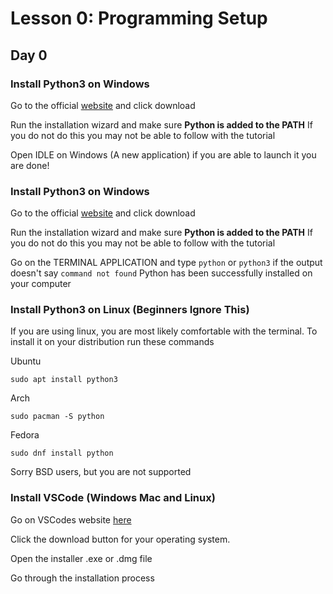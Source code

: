 # Lesson 0: Programming Setup

## Day 0

### Install Python3 on Windows

Go to the official [website](https://www.python.org/) and click download

Run the installation wizard and make sure **Python is added to the PATH** If you do not do this you may not be able to follow with the tutorial

Open IDLE on Windows (A new application) if you are able to launch it you are done!

### Install Python3 on Windows

Go to the official [website](https://www.python.org/) and click download

Run the installation wizard and make sure **Python is added to the PATH** If you do not do this you may not be able to follow with the tutorial

Go on the TERMINAL APPLICATION and type `python` or `python3` if the output doesn't say `command not found` Python has been successfully installed on your computer

### Install Python3 on Linux (Beginners Ignore This)

If you are using linux, you are most likely comfortable with the terminal. To install it on your distribution run these commands

Ubuntu

`sudo apt install python3`

Arch

`sudo pacman -S python`

Fedora

`sudo dnf install python`

Sorry BSD users, but you are not supported

### Install VSCode (Windows Mac and Linux)

Go on VSCodes website [here](https://code.visualstudio.com)

Click the download button for your operating system.

Open the installer .exe or .dmg file

Go through the installation process
